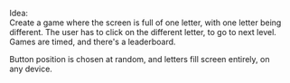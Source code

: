 Idea:  
Create a game where the screen is full of one letter, with one letter being  
different. The user has to click on the different letter, to go to next level.  
Games are timed, and there's a leaderboard.  
  
Button position is chosen at random, and letters fill screen entirely, on  
any device.
